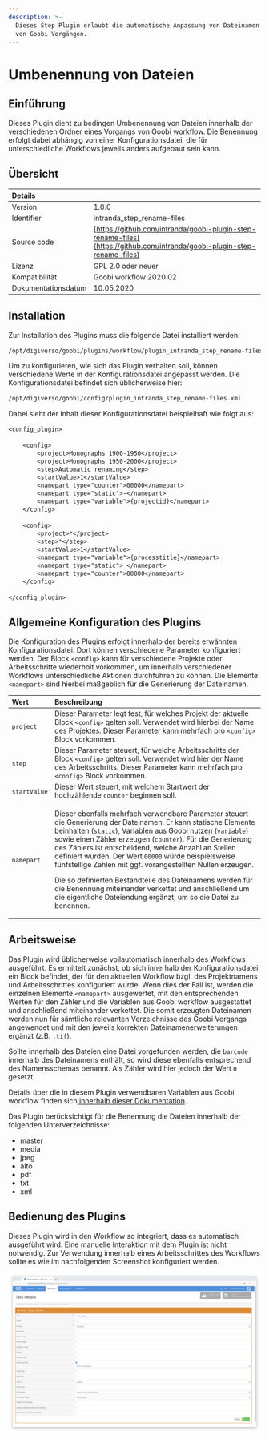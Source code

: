 ```yaml
---
description: >-
  Dieses Step Plugin erlaubt die automatische Anpassung von Dateinamen innerhalb
  von Goobi Vorgängen.
---
```


# Umbenennung von Dateien

## Einführung

Dieses Plugin dient zu bedingen Umbenennung von Dateien innerhalb der verschiedenen Ordner eines Vorgangs von Goobi workflow. Die Benennung erfolgt dabei abhängig von einer Konfigurationsdatei, die für unterschiedliche Workflows jeweils anders aufgebaut sein kann.

## Übersicht

| Details |  |
| :--- | :--- |
| Version | 1.0.0 |
| Identifier | intranda\_step\_rename-files |
| Source code | [https://github.com/intranda/goobi-plugin-step-rename-files](https://github.com/intranda/goobi-plugin-step-rename-files) |
| Lizenz | GPL 2.0 oder neuer |
| Kompatibilität | Goobi workflow 2020.02 |
| Dokumentationsdatum | 10.05.2020 |

## Installation

Zur Installation des Plugins muss die folgende Datei installiert werden:

```bash
/opt/digiverso/goobi/plugins/workflow/plugin_intranda_step_rename-files.jar
```

Um zu konfigurieren, wie sich das Plugin verhalten soll, können verschiedene Werte in der Konfigurationsdatei angepasst werden. Die Konfigurationsdatei befindet sich üblicherweise hier:

```bash
/opt/digiverso/goobi/config/plugin_intranda_step_rename-files.xml
```

Dabei sieht der Inhalt dieser Konfigurationsdatei beispielhaft wie folgt aus:

```markup
<config_plugin>

    <config>
        <project>Monographs 1900-1950</project>
        <project>Monographs 1950-2000</project>
        <step>Automatic renaming</step>
        <startValue>1</startValue>
        <namepart type="counter">00000</namepart>
        <namepart type="static">-</namepart>
        <namepart type="variable">{projectid}</namepart>
    </config>

    <config>
        <project>*</project>
        <step>*</step>
        <startValue>1</startValue>
        <namepart type="variable">{processtitle}</namepart>
        <namepart type="static">_</namepart>
        <namepart type="counter">00000</namepart>
    </config>

</config_plugin>
```

## Allgemeine Konfiguration des Plugins

Die Konfiguration des Plugins erfolgt innerhalb der bereits erwähnten Konfigurationsdatei. Dort können verschiedene Parameter konfiguriert werden. Der Block `<config>` kann für verschiedene Projekte oder Arbeitsschritte wiederholt vorkommen, um innerhalb verschiedener Workflows unterschiedliche Aktionen durchführen zu können. Die Elemente `<namepart>` sind hierbei maßgeblich für die Generierung der Dateinamen.

<table>
  <thead>
    <tr>
      <th style="text-align:left">Wert</th>
      <th style="text-align:left">Beschreibung</th>
    </tr>
  </thead>
  <tbody>
    <tr>
      <td style="text-align:left"><code>project</code>
      </td>
      <td style="text-align:left">Dieser Parameter legt fest, f&#xFC;r welches Projekt der aktuelle Block <code>&lt;config&gt;</code> gelten
        soll. Verwendet wird hierbei der Name des Projektes. Dieser Parameter kann
        mehrfach pro <code>&lt;config&gt;</code> Block vorkommen.</td>
    </tr>
    <tr>
      <td style="text-align:left"><code>step</code>
      </td>
      <td style="text-align:left">Dieser Parameter steuert, f&#xFC;r welche Arbeitsschritte der Block <code>&lt;config&gt;</code> gelten
        soll. Verwendet wird hier der Name des Arbeitsschritts. Dieser Parameter
        kann mehrfach pro <code>&lt;config&gt;</code> Block vorkommen.</td>
    </tr>
    <tr>
      <td style="text-align:left"><code>startValue</code>
      </td>
      <td style="text-align:left">Dieser Wert steuert, mit welchem Startwert der hochz&#xE4;hlende <code>counter</code> beginnen
        soll.</td>
    </tr>
    <tr>
      <td style="text-align:left"><code>namepart</code>
      </td>
      <td style="text-align:left">
        <p>Dieser ebenfalls mehrfach verwendbare Parameter steuert die Generierung
          der Dateinamen. Er kann statische Elemente beinhalten (<code>static</code>),
          Variablen aus Goobi nutzen (<code>variable</code>) sowie einen Z&#xE4;hler
          erzeugen (<code>counter</code>). F&#xFC;r die Generierung des Z&#xE4;hlers
          ist entscheidend, welche Anzahl an Stellen definiert wurden. Der Wert <code>00000</code> w&#xFC;rde
          beispielsweise f&#xFC;nfstellige Zahlen mit ggf. vorangestellten Nullen
          erzeugen.</p>
        <p>Die so definierten Bestandteile des Dateinamens werden f&#xFC;r die Benennung
          miteinander verkettet und anschlie&#xDF;end um die eigentliche Dateiendung
          erg&#xE4;nzt, um so die Datei zu benennen.</p>
      </td>
    </tr>
  </tbody>
</table>

## Arbeitsweise

Das Plugin wird üblicherweise vollautomatisch innerhalb des Workflows ausgeführt. Es ermittelt zunächst, ob sich innerhalb der Konfigurationsdatei ein Block befindet, der für den aktuellen Workflow bzgl. des Projektnamens und Arbeitsschrittes konfiguriert wurde. Wenn dies der Fall ist, werden die einzelnen Elemente `<namepart>` ausgewertet, mit den entsprechenden Werten für den Zähler und die Variablen aus Goobi workflow ausgestattet und anschließend miteinander verkettet. Die somit erzeugten Dateinamen werden nun für sämtliche relevanten Verzeichnisse des Goobi Vorgangs angewendet und mit den jeweils korrekten Dateinamenerweiterungen ergänzt \(z.B. `.tif`\).

Sollte innerhalb des Dateien eine Datei vorgefunden werden, die `barcode` innerhalb des Dateinamens enthält, so wird diese ebenfalls entsprechend des Namensschemas benannt. Als Zähler wird hier jedoch der Wert `0` gesetzt.

Details über die in diesem Plugin verwendbaren Variablen aus Goobi workflow finden sich[ innerhalb dieser Dokumentation](https://docs.intranda.com/goobi-workflow-de/manager/8).

Das Plugin berücksichtigt für die Benennung die Dateien innerhalb der folgenden Unterverzeichnisse:

* master
* media
* jpeg
* alto
* pdf
* txt
* xml

## Bedienung des Plugins

Dieses Plugin wird in den Workflow so integriert, dass es automatisch ausgeführt wird. Eine manuelle Interaktion mit dem Plugin ist nicht notwendig. Zur Verwendung innerhalb eines Arbeitsschrittes des Workflows sollte es wie im nachfolgenden Screenshot konfiguriert werden.

![Integration des Plugins in den Workflow](../.gitbook/assets/intranda_step_rename-files.png)

